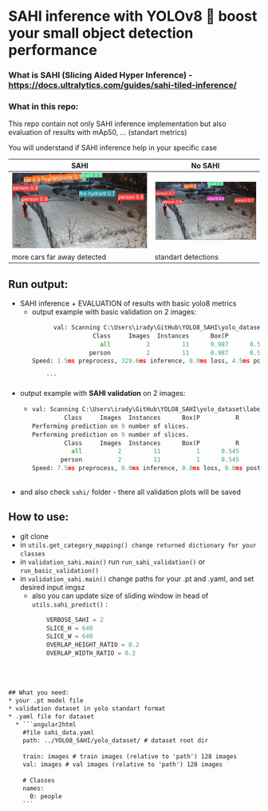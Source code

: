 # SAHI inference with YOLOv8 :dizzy:  boost your small object detection performance 

### What is SAHI (Slicing Aided Hyper Inference) - https://docs.ultralytics.com/guides/sahi-tiled-inference/
### What in this repo:
This repo contain not only SAHI inference implementation but also evaluation of results with mAp50, ... (standart metrics)

You will understand if SAHI inference help in your specific case

| **SAHI** 	                            | **No SAHI** 	                   |
|---------------------------------------|---------------------------------|
| 	![pred_sahi.jpg](https://github.com/IrDIE/YOLO8_SAHI/blob/master/readme_imgs/pred_sahi.jpg)                                     | 	    ![pred_no_sahi.jpg](https://github.com/IrDIE/YOLO8_SAHI/blob/master/readme_imgs/pred_no_sahi.jpg)                           |
| more cars far away detected         	 | standart detections           	 |

## Run output:
* SAHI inference + EVALUATION of results with basic yolo8 metrics 
  * output example with basic validation on 2 images:
    ```python
          val: Scanning C:\Users\irady\GitHub\YOLO8_SAHI\yolo_dataset\labels.cache.
                     Class     Images  Instances      Box(P          R      mAP50  mAP50-95): 
                       all          2         11      0.987      0.545       0.57      0.455
                    person          2         11      0.987      0.545       0.57      0.455
    Speed: 1.5ms preprocess, 329.6ms inference, 0.0ms loss, 4.5ms postprocess per image

        ```
* output example with **SAHI validation** on 2 images:
    * ```python
      val: Scanning C:\Users\irady\GitHub\YOLO8_SAHI\yolo_dataset\labels.cache.
               Class     Images  Instances      Box(P          R      mAP50  mAP50-95): 
      Performing prediction on 9 number of slices.
      Performing prediction on 9 number of slices.
               Class     Images  Instances      Box(P          R      mAP50  mAP50-95):
                 all          2         11          1      0.545      0.773      0.628
              person          2         11          1      0.545      0.773      0.628
      Speed: 7.5ms preprocess, 0.0ms inference, 0.0ms loss, 0.0ms postprocess per image
        
        ```
* and also check `sahi/` folder - there all validation plots will be saved  

 
## How to use:

* git clone
* in `utils.get_category_mapping() change returned dictionary for your classes`
* in `validation_sahi.main()` run `run_sahi_validation()` or `run_basic_validation()`
* in `validation_sahi.main()` change paths for your .pt and .yaml, and set desired input imgsz 
  * also you can update size  of sliding window in head of `utils.sahi_predict()` :
    ```python
        VERBOSE_SAHI = 2
        SLICE_H = 640
        SLICE_W = 640
        OVERLAP_HEIGHT_RATIO = 0.2
        OVERLAP_WIDTH_RATIO = 0.2
```



## What you need:
* your .pt model file
* validation dataset in yolo standart format
* .yaml file for dataset
  * ```angular2html
    #file sahi_data.yaml
    path: ../YOLO8_SAHI/yolo_dataset/ # dataset root dir

    train: images # train images (relative to 'path') 128 images
    val: images # val images (relative to 'path') 128 images
    
    # Classes
    names:
      0: people
    ```
     